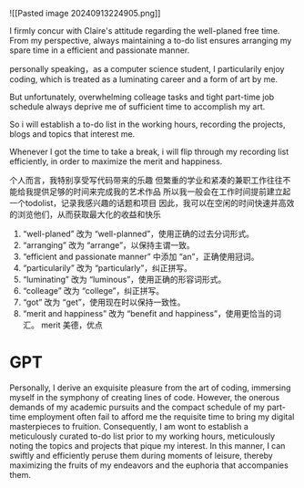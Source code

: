 ![[Pasted image 20240913224905.png]]

I firmly concur with Claire's attitude regarding the well-planed free time.
From my perspective, always maintaining a to-do list ensures arranging my spare time in a efficient and passionate manner.

personally speaking，as a computer science student, I particularily enjoy coding, which is treated as a luminating career and a form of art by me.

But unfortunately, overwhelming colleage tasks and tight part-time job schedule always deprive me of sufficient time to accomplish my art.

So i will establish a to-do list in the working hours, recording the projects, blogs and topics that interest me. 

Whenever I got the time to take a break, i will flip through my recording list efficiently, in order to maximize the merit and happiness.

个人而言，我特别享受写代码带来的乐趣
但繁重的学业和紧凑的兼职工作往往不能给我提供足够的时间来完成我的艺术作品
所以我一般会在工作时间提前建立起一个todolist，记录我感兴趣的话题和项目
因此，我可以在空闲的时间快速并高效的浏览他们，从而获取最大化的收益和快乐

1. “well-planed” 改为 “well-planned”，使用正确的过去分词形式。
2. “arranging” 改为 “arrange”，以保持主谓一致。
3. “efficient and passionate manner” 中添加 “an”，正确使用冠词。
4. “particularily” 改为 “particularly”，纠正拼写。
5. “luminating” 改为 “luminous”，使用正确的形容词形式。
6. “colleage” 改为 “college”，纠正拼写。
7. “got” 改为 “get”，使用现在时以保持一致性。
8. “merit and happiness” 改为 “benefit and happiness”，使用更恰当的词汇。
merit 美德，优点
# GPT

Personally, I derive an exquisite pleasure from the art of coding, immersing myself in the symphony of creating lines of code. However, the onerous demands of my academic pursuits and the compact schedule of my part-time employment often fail to afford me the requisite time to bring my digital masterpieces to fruition. Consequently, I am wont to establish a meticulously curated to-do list prior to my working hours, meticulously noting the topics and projects that pique my interest. In this manner, I can swiftly and efficiently peruse them during moments of leisure, thereby maximizing the fruits of my endeavors and the euphoria that accompanies them.
